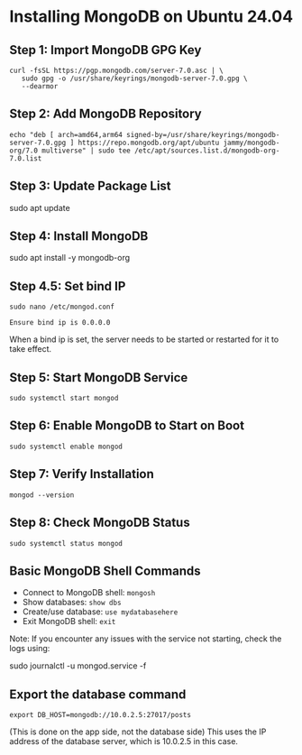 
# Installing MongoDB on Ubuntu 24.04

## Step 1: Import MongoDB GPG Key
```
curl -fsSL https://pgp.mongodb.com/server-7.0.asc | \
   sudo gpg -o /usr/share/keyrings/mongodb-server-7.0.gpg \
   --dearmor
```

## Step 2: Add MongoDB Repository
```
echo "deb [ arch=amd64,arm64 signed-by=/usr/share/keyrings/mongodb-server-7.0.gpg ] https://repo.mongodb.org/apt/ubuntu jammy/mongodb-org/7.0 multiverse" | sudo tee /etc/apt/sources.list.d/mongodb-org-7.0.list
```

## Step 3: Update Package List

sudo apt update


## Step 4: Install MongoDB

sudo apt install -y mongodb-org

## Step 4.5: Set bind IP

```
sudo nano /etc/mongod.conf
```
```
Ensure bind ip is 0.0.0.0
```

When a bind ip is set, the server needs to be started or restarted for it to take effect.

## Step 5: Start MongoDB Service
```
sudo systemctl start mongod
```
## Step 6: Enable MongoDB to Start on Boot
```
sudo systemctl enable mongod
```

## Step 7: Verify Installation
```
mongod --version
```

## Step 8: Check MongoDB Status
```
sudo systemctl status mongod
```

## Basic MongoDB Shell Commands

- Connect to MongoDB shell: `mongosh`
- Show databases: `show dbs`
- Create/use database: `use mydatabasehere`
- Exit MongoDB shell: `exit`

Note: If you encounter any issues with the service not starting, check the logs using:

sudo journalctl -u mongod.service -f



## Export the database command
```
export DB_HOST=mongodb://10.0.2.5:27017/posts
```
(This is done on the app side, not the database side)
This uses the  IP address of the database server, which is 10.0.2.5 in this case.